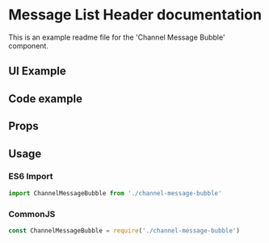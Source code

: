 # Message List Header documentation

This is an example readme file for the 'Channel Message Bubble' component.

## UI Example

<!-- STORY -->

## Code example

<!-- SOURCE -->

## Props

<!-- PROPS -->

## Usage

### ES6 Import
```js
import ChannelMessageBubble from './channel-message-bubble'
```

### CommonJS

```js
const ChannelMessageBubble = require('./channel-message-bubble')
